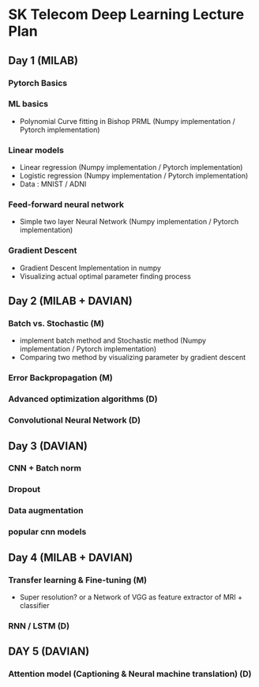 # SK Telecom Deep Learning Lecture Plan

## Day 1 (MILAB)

### Pytorch Basics

### ML basics
- Polynomial Curve fitting in Bishop PRML (Numpy implementation / Pytorch implementation) 

### Linear models
- Linear regression (Numpy implementation / Pytorch implementation)
- Logistic regression (Numpy implementation / Pytorch implementation)
- Data : MNIST / ADNI

### Feed-forward neural network
- Simple two layer Neural Network (Numpy implementation / Pytorch implementation)

### Gradient Descent
- Gradient Descent Implementation in numpy
- Visualizing actual optimal parameter finding process
  
## Day 2 (MILAB + DAVIAN)

### Batch vs. Stochastic (M)
- implement batch method and Stochastic method (Numpy implementation / Pytorch implementation)
- Comparing two method by visualizing parameter by gradient descent
 
### Error Backpropagation (M)

### Advanced optimization algorithms (D)

### Convolutional Neural Network (D)

## Day 3 (DAVIAN)

### CNN + Batch norm

### Dropout 

### Data augmentation

### popular cnn models

## Day 4 (MILAB + DAVIAN)

### Transfer learning & Fine-tuning (M)
- Super resolution? or a Network of VGG as feature extractor of MRI + classifier

### RNN / LSTM (D)

## DAY 5 (DAVIAN)

### Attention model (Captioning & Neural machine translation) (D)
